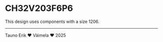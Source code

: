 # CH32V203F6P6

This design uses components with a size 1206.

_______________
Tauno Erik ♥ Väimela ♥ 2025
